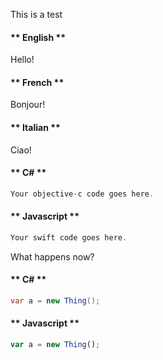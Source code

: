 This is a test
<!-- tabs:start -->

#### ** English **

Hello!

#### ** French **

Bonjour!

#### ** Italian **

Ciao!

<!-- tabs:end -->

<!-- tabs:start -->
#### ** C# **
```c#
Your objective-c code goes here.
```
#### ** Javascript **
```javascript  
Your swift code goes here.
``` 
<!-- tabs:end -->

What happens now?
<!-- tabs:start -->
#### ** C# **
```c#
var a = new Thing();
```
#### ** Javascript **
```javascript
var a = new Thing();
```
<!-- tabs:end -->
